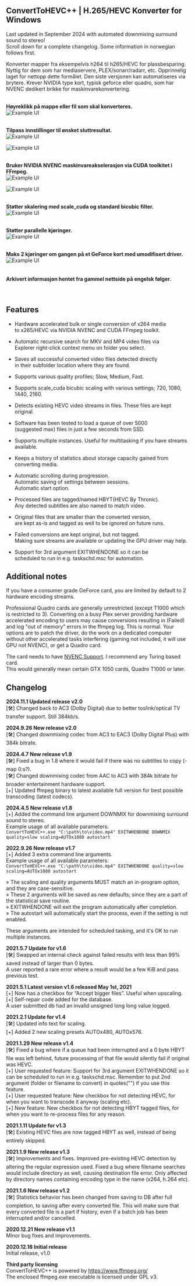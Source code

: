 ## ConvertToHEVC++ | H.265/HEVC Konverter for Windows

Last updated in September 2024 with automated downmixing surround sound to stereo!  
Scroll down for a complete changelog. Some information in norwegian follows first.  

Konverter mapper fra eksempelvis h264 til h265/HEVC for plassbesparing. 
Nyttig for dem som har mediaservere, PLEX/sonarr/radarr, etc. Opprinnelig laget for nettopp dette formålet. 
Den siste versjonen kan automatiseres via brytere. 
Krever NVIDIA type kort, typisk geforce eller quadro, som har NVENC dedikert brikke for maskinvarekonvertering.  
   

**Høyreklikk på mappe eller fil som skal konverteres.**  
![Example UI](1.png)  
   

**Tilpass innstillinger til ønsket sluttresultat.**  
![Example UI](2.png) 

![Example UI](3.png)  
   

**Bruker NVIDIA NVENC maskinvareakselerasjon via CUDA toolkitet i FFmpeg.**  
![Example UI](4.png) 

![Example UI](5.png)  
   

**Støtter skalering med scale_cuda og standard bicubic filter.**  
![Example UI](6.png)  
   

**Støtter parallelle kjøringer.**  
![Example UI](7.png)  
   

**Maks 2 kjøringer om gangen på et GeForce kort med umodifisert driver.**  
![Example UI](8.png)  
   
   
**Arkivert informasjon hentet fra gammel nettside på engelsk følger.**  
   
   
## Features  

* Hardware accelerated bulk or single conversion of x264 media  
to x265/HEVC via NVIDIA NVENC and CUDA FFmpeg toolkit.  

* Automatic recursive search for MKV and MP4 video files via  
Explorer right-click context menu on folder you select.  

* Saves all successful converted video files detected directly  
in their subfolder location where they are found.  

* Supports various quality profiles; Slow, Medium, Fast.  

* Supports scale_cuda bicubic scaling with various settings; 720, 1080, 1440, 2160.  

* Detects existing HEVC video streams in files. These files are kept original.  

* Software has been tested to load a queue of over 5000  
(suggested max) files in just a few seconds from SSD.  

* Supports multiple instances. Useful for multitasking if you have streams available.  

* Keeps a history of statistics about storage capacity gained from converting media.  

* Automatic scrolling during progression.  
Automatic saving of settings between sessions.  
Automatic start option.  

* Processed files are tagged/named HBYT(HEVC By Thronic).  
Any detected subtitles are also named to match video.  

* Original files that are smaller than the converted version,  
are kept as-is and tagged as well to be ignored on future runs.  

* Failed conversions are kept original, but not tagged.  
Making sure streams are available or updating the GPU driver may help.  

* Support for 3rd argument EXITWHENDONE so it can be  
scheduled to run in e.g. taskschd.msc for automation.  

## Additional notes  
If you have a consumer grade GeForce card, you are limited by default to 2 hardware encoding streams.  

Professional Quadro cards are generally unrestricted (except T1000 which is restricted to 3). Converting on a busy
Plex server providing hardware accelerated encoding to users may cause conversions resulting in (Failed) and log
"out of memory" errors in the ffmpeg log. This is normal. Your options are to patch the driver, do the work on a
dedicated computer without other accelerated tasks interfering (gaming not included, it will use GPU not NVENC), or
get a Quadro card.  

The card needs to have [NVENC Support](https://developer.nvidia.com/video-encode-and-decode-gpu-support-matrix-new). I recommend any Turing based card.  
This would generally mean certain GTX 1050 cards, Quadro T1000 or later.  

## Changelog 
**2024.11.1 Updated release v2.0**  
[🛠] Changed back to AC3 (Dolby Digital) due to better toslink/optical TV transfer support. Still 384kb/s.

**2024.9.26 New release v2.0**  
[🛠] Changed downmixing codec from AC3 to EAC3 (Dolby Digital Plus) with 384k bitrate.
 
**2024.4.7 New release v1.9**  
[🛠] Fixed a bug in 1.8 where it would fail if there was no subtitles to copy (-map 0:s?).  
[🛠] Changed downmixing codec from AAC to AC3 with 384k bitrate for broader entertainment hardware support.  
[+] Updated ffmpeg binary to latest available full version for best possible transcoding (latest codecs).  

**2024.4.5 New release v1.8**  
[+] Added the command line argument DOWNMIX for downmixing surround sound to stereo.  
Example usage of all available parameters:  
```ConvertToHEVC++.exe "C:\path\to\video.mp4" EXITWHENDONE DOWNMIX quality=slow scaling=AUTOx1080 autostart```  

**2022.9.26 New release v1.7**  
[+] Added 3 extra command line arguments.  
Example usage of all available parameters:  
```ConvertToHEVC++.exe "C:\path\to\video.mp4" EXITWHENDONE quality=slow scaling=AUTOx1080 autostart```  
    
» The scaling and quality arguments MUST match an in-program option, and they are case-sensitive.  
» These 2 arguments will be saved as new defaults; since they are a part of the statistical save routine.  
» EXITWHENDONE will exit the program automatically after completion.  
» The autostart will automatically start the process, even if the setting is not enabled.  

These arguments are intended for scheduled tasking, and it's OK to run multiple instances.  

**2021.5.7 Update for v1.6**  
[🛠] Swapped an internal check against failed results with less than 99% saved instead of larger than 0 bytes.  
A user reported a rare error where a result would be a few KiB and pass previous test.  

**2021.5.1 Latest version v1.6 released May 1st, 2021**  
[+] Now has a checkbox for “Accept bigger files”. Useful when upscaling.  
[+] Self-repair code added for the database.  
A user submitted db had an invalid unsigned long long value logged.  

**2021.2.1 Update for v1.4**  
[🛠] Updated info text for scaling.  
[+] Added 2 new scaling presets AUTOx480, AUTOx576.  

**2021.1.29 New release v1.4**  
[🛠] Fixed a bug where if a queue had been interrupted and a 0 byte HBYT file was left behind, future processing of
that file would silently fail if original was HEVC.  
[+] User requested feature: Support for 3rd argument EXITWHENDONE so it can be scheduled to run in e.g.
taskschd.msc. Remember to put 2nd argument (folder or filename to convert) in quotes("") if you use this feature.  
[+] User requested feature: New checkbox for not detecting HEVC,
for when you want to transcode it anyway (scaling etc).  
[+] New feature: New checkbox for not detecting HBYT tagged files,
for when you want to re-process files for any reason.  

**2021.1.11 Update for v1.3**  
[🛠] Existing HEVC files are now tagged HBYT as well, instead of being entirely skipped.  

**2021.1.9 New release v1.3**  
[🛠] Improvements and fixes. Improved pre-existing HEVC detection by altering the regular expression used. Fixed a
bug where filename searches would include directory as well, causing destination file error. Only affected by
directory names containing encoding type in the name (x264, h.264 etc).  

**2021.1.6 New release v1.2**  
[🛠] Statistics behavior has been changed from saving to DB after full completion, to saving after every converted file.
This will make sure that every converted file is a part if history, even if a batch job has been interrupted and/or
cancelled.  

**2020.12.21 New release v1.1**  
Minor bug fixes and improvements.  

**2020.12.18 Initial release**  
Initial release, v1.0  

**Third party licensing**  
ConvertToHEVC++ is powered by https://www.ffmpeg.org/  
The enclosed ffmpeg.exe executable is licensed under GPL v3.